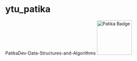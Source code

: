 # ytu_patika
PatikaDev-Data-Structures-and-Algorithms
 <a href="https://app.patika.dev/zeynepmert" target="blank"><img src="https://global-uploads.webflow.com/6097e0eca1e87557da031fef/609859a191abe5d64b17fed3_Patika%20logo-p-500.png" height="110" alt="Patika Badge"/></a>
 
 
